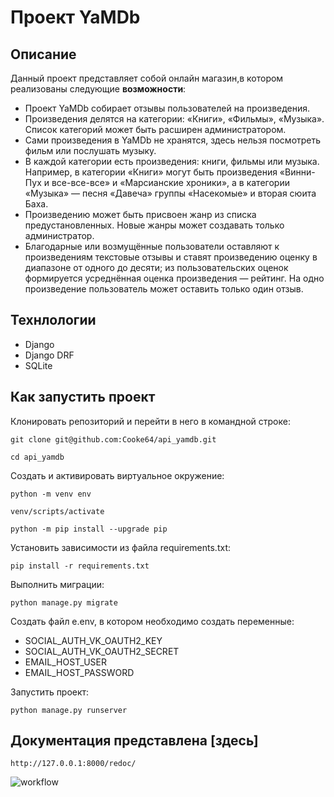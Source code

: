 # Проект YaMDb

## Описание

Данный проект представляет собой онлайн магазин,в котором реализованы следующие **возможности**:

- Проект YaMDb собирает отзывы пользователей на произведения.
- Произведения делятся на категории: «Книги», «Фильмы», «Музыка». Список категорий  может быть расширен администратором.
- Сами произведения в YaMDb не хранятся, здесь нельзя посмотреть фильм или послушать музыку.
- В каждой категории есть произведения: книги, фильмы или музыка. Например, в категории «Книги» могут быть произведения «Винни-Пух и все-все-все» и «Марсианские хроники», а в категории «Музыка» — песня «Давеча» группы «Насекомые» и вторая сюита Баха.
- Произведению может быть присвоен жанр  из списка предустановленных. Новые жанры может создавать только администратор.
- Благодарные или возмущённые пользователи оставляют к произведениям текстовые отзывы  и ставят произведению оценку в диапазоне от одного до десяти; из пользовательских оценок формируется усреднённая оценка произведения — рейтинг. На одно произведение пользователь может оставить только один отзыв.

## Технлологии

- Django
- Django DRF
- SQLite

## Как запустить проект

Клонировать репозиторий и перейти в него в командной строке:

```git clone git@github.com:Cooke64/api_yamdb.git```

```cd api_yamdb```

Cоздать и активировать виртуальное окружение:

```python -m venv env```

```venv/scripts/activate```

```python -m pip install --upgrade pip```

Установить зависимости из файла requirements.txt:

```pip install -r requirements.txt```

Выполнить миграции:

```python manage.py migrate```

Создать файл e.env, в котором необходимо создать переменные:

- SOCIAL_AUTH_VK_OAUTH2_KEY
- SOCIAL_AUTH_VK_OAUTH2_SECRET
- EMAIL_HOST_USER
- EMAIL_HOST_PASSWORD

Запустить проект:

```python manage.py runserver```

## Документация представлена [здесь]

```http://127.0.0.1:8000/redoc/```

![workflow](https://github.com/AndreyMamaev/yamdb_final/actions/workflows/yamdb_workflow.yml/badge.svg)